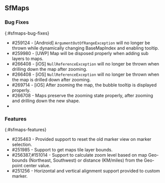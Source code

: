## SfMaps

### Bug Fixes
{:#sfmaps-bug-fixes}

* \#259124 - [Android] `ArgumentOutOfRangeException` will no longer be thrown while dynamically changing BaseMapIndex and enabling tooltip.
* \#259980 - [UWP] Map will be disposed properly when adding sub layers to maps.
* \#266408 - [iOS] `NullReferenceException` will no longer be thrown when drilling down the map after zooming.
* \#266408 - [iOS] `NullReferenceException` will no longer be thrown when the map is drilled down after zooming.
* \#269714 - [iOS] After zooming the map, the bubble tooltip is displayed properly.
* \#266708 - Maps preserve the zooming state properly, after zooming and drilling down the new shape.
* 
### Features
{:#sfmaps-features}

* \#235463 - Provided support to reset the old marker view on marker selection.
* \#251985 - Support to get maps tile layer bounds.
* \#256387,\#151014 - Support to calculate zoom level based on map Geo-bounds (Northeast, Southwest) or distance (KM/miles) from the Geo-point center value.
* \#251256 - Horizontal and vertical alignment support provided to custom marker.
